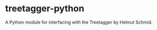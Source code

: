 treetagger-python
=================

A Python module for interfacing with the Treetagger by Helmut Schmid.
